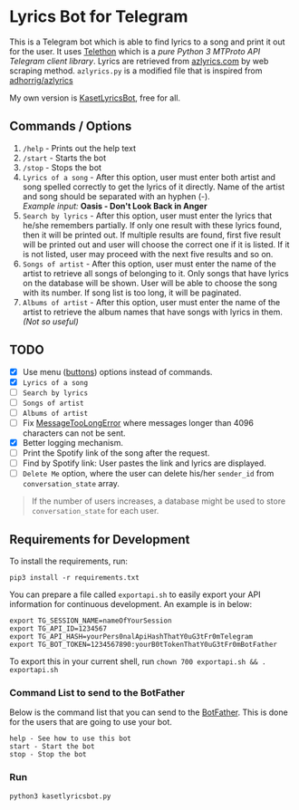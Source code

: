 # Lyrics Bot for Telegram

This is a Telegram bot which is able to find lyrics to a song and print it out for the user. It uses [Telethon](https://github.com/LonamiWebs/Telethon) which is a *pure Python 3 MTProto API Telegram client library*. Lyrics are retrieved from [azlyrics.com](https://azlyrics.com) by web scraping method. `azlyrics.py` is a modified file that is inspired from [adhorrig/azlyrics](https://github.com/adhorrig/azlyrics)

My own version is [KasetLyricsBot](https://t.me/KasetLyricsBot), free for all.

## Commands / Options

1. `/help` - Prints out the help text
2. `/start` - Starts the bot
3. `/stop` - Stops the bot
4. `Lyrics of a song` - After this option, user must enter both artist and song spelled correctly to get the lyrics of it directly. Name of the artist and song should be separated with an hyphen (-).<br> *Example input:* **Oasis - Don't Look Back in Anger**
5. `Search by lyrics` - After this option, user must enter the lyrics that he/she remembers partially. If only one result with these lyrics found, then it will be printed out. If multiple results are found, first five result will be printed out and user will choose the correct one if it is listed. If it is not listed, user may proceed with the next five results and so on.
6. `Songs of artist` - After this option, user must enter the name of the artist to retrieve all songs of belonging to it. Only songs that have lyrics on the database will be shown. User will be able to choose the song with its number. If song list is too long, it will be paginated.
7. `Albums of artist` - After this option, user must enter the name of the artist to retrieve the album names that have songs with lyrics in them. *(Not so useful)*

## TODO

- [x] Use menu ([buttons](https://docs.telethon.dev/en/latest/modules/custom.html?highlight=Button#module-telethon.tl.custom.button)) options instead of commands.
- [x] `Lyrics of a song`
- [ ] `Search by lyrics`
- [ ] `Songs of artist`
- [ ] `Albums of artist`
- [ ] Fix [MessageTooLongError](https://tl.telethon.dev/methods/messages/send_message.html) where messages longer than 4096 characters can not be sent.
- [x] Better logging mechanism.
- [ ] Print the Spotify link of the song after the request.
- [ ] Find by Spotify link: User pastes the link and lyrics are displayed.
- [ ] `Delete Me` option, where the user can delete his/her `sender_id` from `conversation_state` array.

> If the number of users increases, a database might be used to store `conversation_state` for each user.

## Requirements for Development

To install the requirements, run:

`pip3 install -r requirements.txt`

You can prepare a file called `exportapi.sh` to easily export your API information for continuous development. An example is in below:

```
export TG_SESSION_NAME=nameOfYourSession
export TG_API_ID=1234567
export TG_API_HASH=yourPers0nalApiHashThatY0uG3tFr0mTelegram
export TG_BOT_TOKEN=1234567890:yourB0tTokenThatY0uG3tFr0mBotFather
```

To export this in your current shell, run `chown 700 exportapi.sh && . exportapi.sh`

### Command List to send to the BotFather
Below is the command list that you can send to the [BotFather](https://t.me/BotFather). This is done for the users that are going to use your bot.

```
help - See how to use this bot
start - Start the bot
stop - Stop the bot
```

### Run
```
python3 kasetlyricsbot.py
```
